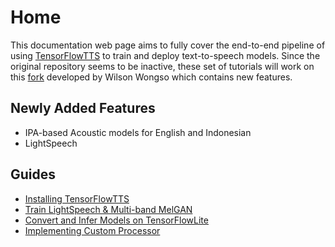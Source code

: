 # Home

This documentation web page aims to fully cover the end-to-end pipeline of using [TensorFlowTTS](https://github.com/TensorSpeech/TensorFlowTTS/) to train and deploy text-to-speech models. Since the original repository seems to be inactive, these set of tutorials will work on this [fork](https://github.com/w11wo/TensorFlowTTS/) developed by Wilson Wongso which contains new features.

## Newly Added Features

- IPA-based Acoustic models for English and Indonesian
- LightSpeech

## Guides

- [Installing TensorFlowTTS](./guides/installation)
- [Train LightSpeech & Multi-band MelGAN](./guides/lightspeech-mbmelgan/intro)
- [Convert and Infer Models on TensorFlowLite](./guides/tensorflowlite)
- [Implementing Custom Processor](./guides/custom_processor)

